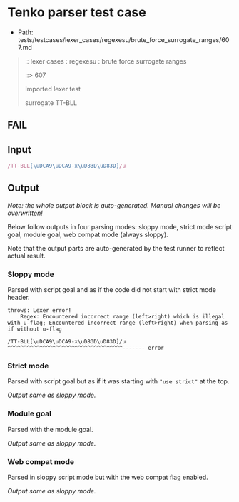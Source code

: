 # Tenko parser test case

- Path: tests/testcases/lexer_cases/regexesu/brute_force_surrogate_ranges/607.md

> :: lexer cases : regexesu : brute force surrogate ranges
>
> ::> 607
>
> Imported lexer test
>
> surrogate TT-BLL

## FAIL

## Input

`````js
/TT-BLL[\uDCA9\uDCA9-x\uD83D\uD83D]/u
`````

## Output

_Note: the whole output block is auto-generated. Manual changes will be overwritten!_

Below follow outputs in four parsing modes: sloppy mode, strict mode script goal, module goal, web compat mode (always sloppy).

Note that the output parts are auto-generated by the test runner to reflect actual result.

### Sloppy mode

Parsed with script goal and as if the code did not start with strict mode header.

`````
throws: Lexer error!
    Regex: Encountered incorrect range (left>right) which is illegal with u-flag; Encountered incorrect range (left>right) when parsing as if without u-flag

/TT-BLL[\uDCA9\uDCA9-x\uD83D\uD83D]/u
^^^^^^^^^^^^^^^^^^^^^^^^^^^^^^^^^^^^------- error
`````

### Strict mode

Parsed with script goal but as if it was starting with `"use strict"` at the top.

_Output same as sloppy mode._

### Module goal

Parsed with the module goal.

_Output same as sloppy mode._

### Web compat mode

Parsed in sloppy script mode but with the web compat flag enabled.

_Output same as sloppy mode._
